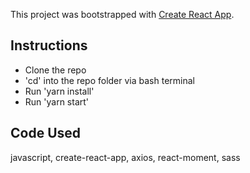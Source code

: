 This project was bootstrapped with [Create React App](https://github.com/facebook/create-react-app).

## Instructions
* Clone the repo
* 'cd' into the repo folder via bash terminal
* Run 'yarn install'
* Run 'yarn start'

## Code Used
javascript, create-react-app, axios, react-moment, sass
